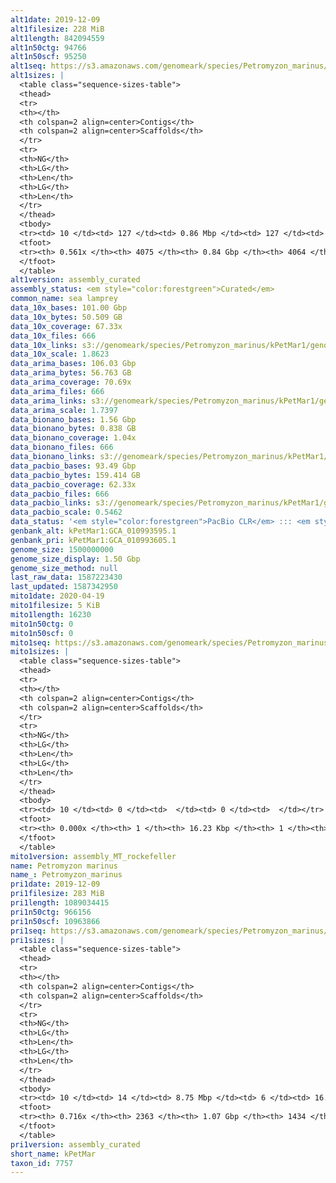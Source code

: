 ```yaml
---
alt1date: 2019-12-09
alt1filesize: 228 MiB
alt1length: 842094559
alt1n50ctg: 94766
alt1n50scf: 95250
alt1seq: https://s3.amazonaws.com/genomeark/species/Petromyzon_marinus/kPetMar1/assembly_curated/kPetMar1.alt.cur.20191209.fasta.gz
alt1sizes: |
  <table class="sequence-sizes-table">
  <thead>
  <tr>
  <th></th>
  <th colspan=2 align=center>Contigs</th>
  <th colspan=2 align=center>Scaffolds</th>
  </tr>
  <tr>
  <th>NG</th>
  <th>LG</th>
  <th>Len</th>
  <th>LG</th>
  <th>Len</th>
  </tr>
  </thead>
  <tbody>
  <tr><td> 10 </td><td> 127 </td><td> 0.86 Mbp </td><td> 127 </td><td> 0.86 Mbp </td></tr>  <tr><td> 20 </td><td> 351 </td><td> 0.54 Mbp </td><td> 351 </td><td> 0.54 Mbp </td></tr>  <tr><td> 30 </td><td> 688 </td><td> 369.94 Kbp </td><td> 687 </td><td> 370.50 Kbp </td></tr>  <tr><td> 40 </td><td> 1215 </td><td> 215.47 Kbp </td><td> 1212 </td><td> 217.17 Kbp </td></tr>  <tr style="background-color:#cccccc;"><td> 50 </td><td> 2262 </td><td> 94.77 Kbp </td><td> 2254 </td><td> 95.25 Kbp </td></tr>  <tr><td> 60 </td><td> 0 </td><td>  </td><td> 0 </td><td>  </td></tr>  <tr><td> 70 </td><td> 0 </td><td>  </td><td> 0 </td><td>  </td></tr>  <tr><td> 80 </td><td> 0 </td><td>  </td><td> 0 </td><td>  </td></tr>  <tr><td> 90 </td><td> 0 </td><td>  </td><td> 0 </td><td>  </td></tr>  <tr><td> 100 </td><td> 0 </td><td>  </td><td> 0 </td><td>  </td></tr>  </tbody>
  <tfoot>
  <tr><th> 0.561x </th><th> 4075 </th><th> 0.84 Gbp </th><th> 4064 </th><th> 0.84 Gbp </th></tr>
  </tfoot>
  </table>
alt1version: assembly_curated
assembly_status: <em style="color:forestgreen">Curated</em>
common_name: sea lamprey
data_10x_bases: 101.00 Gbp
data_10x_bytes: 50.509 GB
data_10x_coverage: 67.33x
data_10x_files: 666
data_10x_links: s3://genomeark/species/Petromyzon_marinus/kPetMar1/genomic_data/10x/<br>
data_10x_scale: 1.8623
data_arima_bases: 106.03 Gbp
data_arima_bytes: 56.763 GB
data_arima_coverage: 70.69x
data_arima_files: 666
data_arima_links: s3://genomeark/species/Petromyzon_marinus/kPetMar1/genomic_data/arima/<br>
data_arima_scale: 1.7397
data_bionano_bases: 1.56 Gbp
data_bionano_bytes: 0.838 GB
data_bionano_coverage: 1.04x
data_bionano_files: 666
data_bionano_links: s3://genomeark/species/Petromyzon_marinus/kPetMar1/genomic_data/bionano/<br>
data_pacbio_bases: 93.49 Gbp
data_pacbio_bytes: 159.414 GB
data_pacbio_coverage: 62.33x
data_pacbio_files: 666
data_pacbio_links: s3://genomeark/species/Petromyzon_marinus/kPetMar1/genomic_data/pacbio/<br>
data_pacbio_scale: 0.5462
data_status: '<em style="color:forestgreen">PacBio CLR</em> ::: <em style="color:forestgreen">10x</em> ::: <em style="color:forestgreen">Bionano</em> ::: <em style="color:forestgreen">Arima</em>'
genbank_alt: kPetMar1:GCA_010993595.1
genbank_pri: kPetMar1:GCA_010993605.1
genome_size: 1500000000
genome_size_display: 1.50 Gbp
genome_size_method: null
last_raw_data: 1587223430
last_updated: 1587342950
mito1date: 2020-04-19
mito1filesize: 5 KiB
mito1length: 16230
mito1n50ctg: 0
mito1n50scf: 0
mito1seq: https://s3.amazonaws.com/genomeark/species/Petromyzon_marinus/kPetMar1/assembly_MT_rockefeller/kPetMar1.MT.20200419.fasta.gz
mito1sizes: |
  <table class="sequence-sizes-table">
  <thead>
  <tr>
  <th></th>
  <th colspan=2 align=center>Contigs</th>
  <th colspan=2 align=center>Scaffolds</th>
  </tr>
  <tr>
  <th>NG</th>
  <th>LG</th>
  <th>Len</th>
  <th>LG</th>
  <th>Len</th>
  </tr>
  </thead>
  <tbody>
  <tr><td> 10 </td><td> 0 </td><td>  </td><td> 0 </td><td>  </td></tr>  <tr><td> 20 </td><td> 0 </td><td>  </td><td> 0 </td><td>  </td></tr>  <tr><td> 30 </td><td> 0 </td><td>  </td><td> 0 </td><td>  </td></tr>  <tr><td> 40 </td><td> 0 </td><td>  </td><td> 0 </td><td>  </td></tr>  <tr style="background-color:#cccccc;"><td> 50 </td><td> 0 </td><td style="background-color:#ff8888;">  </td><td> 0 </td><td style="background-color:#ff8888;">  </td></tr>  <tr><td> 60 </td><td> 0 </td><td>  </td><td> 0 </td><td>  </td></tr>  <tr><td> 70 </td><td> 0 </td><td>  </td><td> 0 </td><td>  </td></tr>  <tr><td> 80 </td><td> 0 </td><td>  </td><td> 0 </td><td>  </td></tr>  <tr><td> 90 </td><td> 0 </td><td>  </td><td> 0 </td><td>  </td></tr>  <tr><td> 100 </td><td> 0 </td><td>  </td><td> 0 </td><td>  </td></tr>  </tbody>
  <tfoot>
  <tr><th> 0.000x </th><th> 1 </th><th> 16.23 Kbp </th><th> 1 </th><th> 16.23 Kbp </th></tr>
  </tfoot>
  </table>
mito1version: assembly_MT_rockefeller
name: Petromyzon marinus
name_: Petromyzon_marinus
pri1date: 2019-12-09
pri1filesize: 283 MiB
pri1length: 1089034415
pri1n50ctg: 966156
pri1n50scf: 10963866
pri1seq: https://s3.amazonaws.com/genomeark/species/Petromyzon_marinus/kPetMar1/assembly_curated/kPetMar1.pri.cur.20191209.fasta.gz
pri1sizes: |
  <table class="sequence-sizes-table">
  <thead>
  <tr>
  <th></th>
  <th colspan=2 align=center>Contigs</th>
  <th colspan=2 align=center>Scaffolds</th>
  </tr>
  <tr>
  <th>NG</th>
  <th>LG</th>
  <th>Len</th>
  <th>LG</th>
  <th>Len</th>
  </tr>
  </thead>
  <tbody>
  <tr><td> 10 </td><td> 14 </td><td> 8.75 Mbp </td><td> 6 </td><td> 16.78 Mbp </td></tr>  <tr><td> 20 </td><td> 37 </td><td> 5.41 Mbp </td><td> 15 </td><td> 15.30 Mbp </td></tr>  <tr><td> 30 </td><td> 71 </td><td> 3.52 Mbp </td><td> 25 </td><td> 13.66 Mbp </td></tr>  <tr><td> 40 </td><td> 128 </td><td> 2.07 Mbp </td><td> 37 </td><td> 12.49 Mbp </td></tr>  <tr style="background-color:#cccccc;"><td> 50 </td><td> 236 </td><td style="background-color:#ff8888;"> 0.97 Mbp </td><td> 50 </td><td style="background-color:#88ff88;"> 10.96 Mbp </td></tr>  <tr><td> 60 </td><td> 488 </td><td> 371.56 Kbp </td><td> 67 </td><td> 5.88 Mbp </td></tr>  <tr><td> 70 </td><td> 1459 </td><td> 56.12 Kbp </td><td> 465 </td><td> 115.50 Kbp </td></tr>  <tr><td> 80 </td><td> 0 </td><td>  </td><td> 0 </td><td>  </td></tr>  <tr><td> 90 </td><td> 0 </td><td>  </td><td> 0 </td><td>  </td></tr>  <tr><td> 100 </td><td> 0 </td><td>  </td><td> 0 </td><td>  </td></tr>  </tbody>
  <tfoot>
  <tr><th> 0.716x </th><th> 2363 </th><th> 1.07 Gbp </th><th> 1434 </th><th> 1.09 Gbp </th></tr>
  </tfoot>
  </table>
pri1version: assembly_curated
short_name: kPetMar
taxon_id: 7757
---
```

